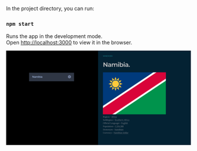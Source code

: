 
In the project directory, you can run:

### `npm start`

Runs the app in the development mode.<br>
Open [http://localhost:3000](http://localhost:3000) to view it in the browser.

![alt text](https://github.com/harlyon/Country/blob/master/src/Selection_086.png)

